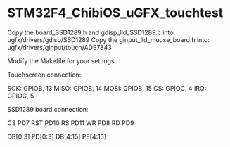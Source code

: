 STM32F4_ChibiOS_uGFX_touchtest
==============================

Copy the board_SSD1289.h and gdisp_lld_SSD1289.c into:
	ugfx/drivers/gdisp/SSD1289
Copy the ginput_lld_mouse_board.h into:
	ugfx/drivers/ginput/touch/ADS7843

Modify the Makefile for your settings.

Touchscreen connection:

  SCK:             GPIOB, 13
  MISO:            GPIOB, 14
  MOSI:            GPIOB, 15
  CS:              GPIOC, 4
  IRQ:             GPIOC, 5

SSD1289 board connection:

  CS		PD7
  RST		PD10
  RS		PD11
  WR		PD8
  RD		PD9

  DB[0:3]	PD[0:3]
  DB[4:15]	PE[4:15]


